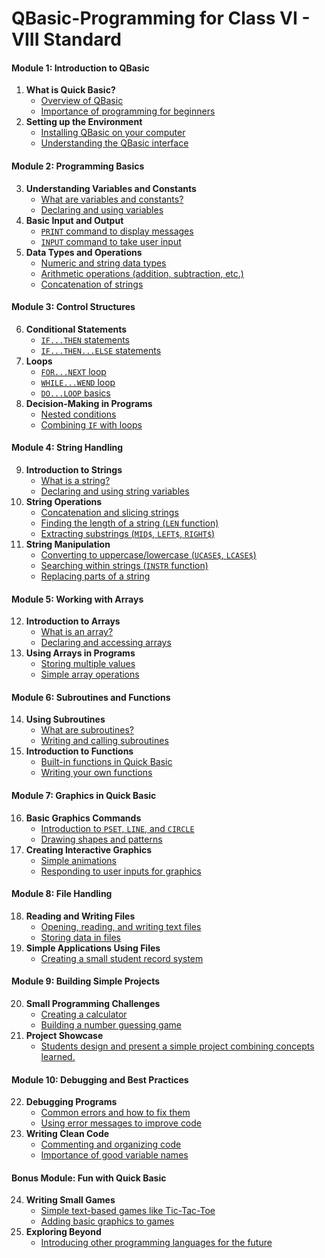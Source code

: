 # QBasic-Programming for Class VI - VIII Standard

#### **Module 1: Introduction to QBasic**
1. **What is Quick Basic?**
   - [Overview of QBasic](#)
   - [Importance of programming for beginners](#)
2. **Setting up the Environment**
   - [Installing QBasic on your computer](#)
   - [Understanding the QBasic interface](#)

#### **Module 2: Programming Basics**
3. **Understanding Variables and Constants**
   - [What are variables and constants?](#)
   - [Declaring and using variables](#)
4. **Basic Input and Output**
   - [`PRINT` command to display messages](#)
   - [`INPUT` command to take user input](#)
5. **Data Types and Operations**
   - [Numeric and string data types](#)
   - [Arithmetic operations (addition, subtraction, etc.)](#)
   - [Concatenation of strings](#)

#### **Module 3: Control Structures**
6. **Conditional Statements**
   - [`IF...THEN` statements](#)
   - [`IF...THEN...ELSE` statements](#)
7. **Loops**
   - [`FOR...NEXT` loop](#)
   - [`WHILE...WEND` loop](#)
   - [`DO...LOOP` basics](#)
8. **Decision-Making in Programs**
   - [Nested conditions](#)
   - [Combining `IF` with loops](#)

#### **Module 4: String Handling**
9. **Introduction to Strings**
   - [What is a string?](#)
   - [Declaring and using string variables](#)
10. **String Operations**
    - [Concatenation and slicing strings](#)
    - [Finding the length of a string (`LEN` function)](#)
    - [Extracting substrings (`MID$`, `LEFT$`, `RIGHT$`)](#)
11. **String Manipulation**
    - [Converting to uppercase/lowercase (`UCASE$`, `LCASE$`)](#)
    - [Searching within strings (`INSTR` function)](#)
    - [Replacing parts of a string](#)

#### **Module 5: Working with Arrays**
12. **Introduction to Arrays**
    - [What is an array?](#)
    - [Declaring and accessing arrays](#)
13. **Using Arrays in Programs**
    - [Storing multiple values](#)
    - [Simple array operations](#)

#### **Module 6: Subroutines and Functions**
14. **Using Subroutines**
    - [What are subroutines?](#)
    - [Writing and calling subroutines](#)
15. **Introduction to Functions**
    - [Built-in functions in Quick Basic](#)
    - [Writing your own functions](#)

#### **Module 7: Graphics in Quick Basic**
16. **Basic Graphics Commands**
    - [Introduction to `PSET`, `LINE`, and `CIRCLE`](#)
    - [Drawing shapes and patterns](#)
17. **Creating Interactive Graphics**
    - [Simple animations](#)
    - [Responding to user inputs for graphics](#)

#### **Module 8: File Handling**
18. **Reading and Writing Files**
    - [Opening, reading, and writing text files](#)
    - [Storing data in files](#)
19. **Simple Applications Using Files**
    - [Creating a small student record system](#)

#### **Module 9: Building Simple Projects**
20. **Small Programming Challenges**
    - [Creating a calculator](#)
    - [Building a number guessing game](#)
21. **Project Showcase**
    - [Students design and present a simple project combining concepts learned.](#)

#### **Module 10: Debugging and Best Practices**
22. **Debugging Programs**
    - [Common errors and how to fix them](#)
    - [Using error messages to improve code](#)
23. **Writing Clean Code**
    - [Commenting and organizing code](#)
    - [Importance of good variable names](#)

#### **Bonus Module: Fun with Quick Basic**
24. **Writing Small Games**
    - [Simple text-based games like Tic-Tac-Toe](#)
    - [Adding basic graphics to games](#)
25. **Exploring Beyond**
    - [Introducing other programming languages for the future](#)

